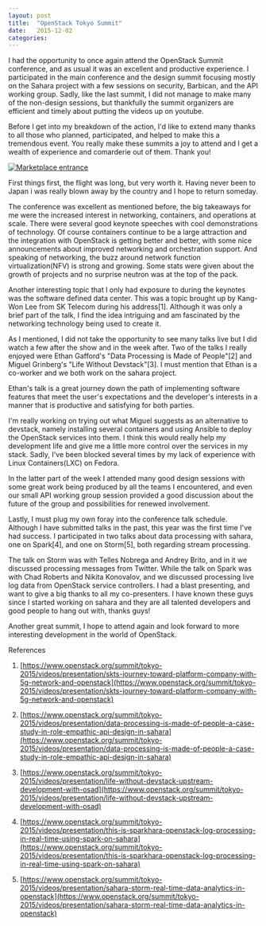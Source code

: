 ```yaml
---
layout: post
title:  "OpenStack Tokyo Summit"
date:   2015-12-02
categories:
---
```


I had the opportunity to once again attend the OpenStack Summit conference,
and as usual it was an excellent and productive experience. I participated
in the main conference and the design summit focusing mostly on the
Sahara project with a few sessions on security, Barbican, and the API
working group. Sadly, like the last summit, I did not manage to make many
of the non-design sessions, but thankfully the summit organizers are
efficient and timely about putting the videos up on youtube.

Before I get into my breakdown of the action, I'd like to extend many
thanks to all those who planned, participated, and helped to make this a
tremendous event. You really make these summits a joy to attend and I get a
wealth of experience and comarderie out of them. Thank you!

<a href="http://i.imgur.com/2Wfx1Vx">
<img src="http://i.imgur.com/2Wfx1Vxl.jpg" title="Marketplace entrance" />
</a>

First things first, the flight was long, but very worth it. Having never
been to Japan i was really blown away by the country and I hope to return
someday.

The conference was excellent as mentioned before, the big takeaways for
me were the increased interest in networking, containers, and operations
at scale. There were several good keynote speeches with cool demonstrations
of technology. Of course containers continue to be a large attraction and
the integration with OpenStack is getting better and better, with some
nice announcements about improved networking and orchestration support. And
speaking of networking, the buzz around network function virtualization(NFV)
is strong and growing. Some stats were given about the growth of projects
and no surprise neutron was at the top of the pack.

Another interesting topic that I only had exposure to during the keynotes
was the software defined data center. This was a topic brought up by
Kang-Won Lee from SK Telecom during his address[1]. Although it was only
a brief part of the talk, I find the idea intriguing and am fascinated
by the networking technology being used to create it.

As I mentioned, I did not take the opportunity to see many talks live but
I did watch a few after the show and in the week after. Two of the talks
I really enjoyed were Ethan Gafford's "Data Processing is Made of People"[2]
and Miguel Grinberg's "Life Without Devstack"[3]. I must mention that Ethan
is a co-worker and we both work on the sahara project.

Ethan's talk is a great journey down the path of implementing software
features that meet the user's expectations and the developer's interests in
a manner that is productive and satisfying for both parties.

I'm really working on trying out what Miguel suggests as an alternative to
devstack, namely installing several containers and using Ansible to deploy
the OpenStack services into them. I think this would really help my
development life and give me a little more control over the services in my
stack. Sadly, I've been blocked several times by my lack of experience with
Linux Containers(LXC) on Fedora.

In the latter part of the week I attended many good design sessions with
some great work being produced by all the teams I encountered, and even our
small API working group session provided a good discussion about the future
of the group and possibilities for renewed involvement.

Lastly, I must plug my own foray into the conference talk schedule. Although
I have submitted talks in the past, this year was the first time I've had
success. I participated in two talks about data processing with sahara, one
on Spark[4], and one on Storm[5], both regarding stream processing.

The talk on Storm was with Telles Nobrega and Andrey Brito, and in it
we discussed processing messages from Twitter. While the talk on Spark was
with Chad Roberts and Nikita Konovalov, and we discussed processing live
log data from OpenStack service controllers. I had a blast presenting, and
want to give a big thanks to all my co-presenters. I have known these guys
since I started working on sahara and they are all talented developers and
good people to hang out with, thanks guys!

Another great summit, I hope to attend again and look forward to more
interesting development in the world of OpenStack.

References

1. [https://www.openstack.org/summit/tokyo-2015/videos/presentation/skts-journey-toward-platform-company-with-5g-network-and-openstack](https://www.openstack.org/summit/tokyo-2015/videos/presentation/skts-journey-toward-platform-company-with-5g-network-and-openstack)

2. [https://www.openstack.org/summit/tokyo-2015/videos/presentation/data-processing-is-made-of-people-a-case-study-in-role-empathic-api-design-in-sahara](https://www.openstack.org/summit/tokyo-2015/videos/presentation/data-processing-is-made-of-people-a-case-study-in-role-empathic-api-design-in-sahara)

3. [https://www.openstack.org/summit/tokyo-2015/videos/presentation/life-without-devstack-upstream-development-with-osad](https://www.openstack.org/summit/tokyo-2015/videos/presentation/life-without-devstack-upstream-development-with-osad)

4. [https://www.openstack.org/summit/tokyo-2015/videos/presentation/this-is-sparkhara-openstack-log-processing-in-real-time-using-spark-on-sahara](https://www.openstack.org/summit/tokyo-2015/videos/presentation/this-is-sparkhara-openstack-log-processing-in-real-time-using-spark-on-sahara)

5. [https://www.openstack.org/summit/tokyo-2015/videos/presentation/sahara-storm-real-time-data-analytics-in-openstack](https://www.openstack.org/summit/tokyo-2015/videos/presentation/sahara-storm-real-time-data-analytics-in-openstack)
